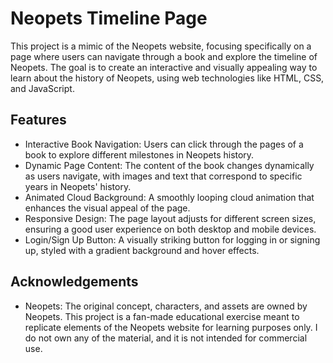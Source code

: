 
# Neopets Timeline Page

This project is a mimic of the Neopets website, focusing specifically on a page where users can navigate through a book and explore the timeline of Neopets. The goal is to create an interactive and visually appealing way to learn about the history of Neopets, using web technologies like HTML, CSS, and JavaScript.
## Features

- Interactive Book Navigation: Users can click through the pages of a book to explore different milestones in Neopets history.
- Dynamic Page Content: The content of the book changes dynamically as users navigate, with images and text that correspond to specific years in Neopets' history.
- Animated Cloud Background: A smoothly looping cloud animation that enhances the visual appeal of the page.
- Responsive Design: The page layout adjusts for different screen sizes, ensuring a good user experience on both desktop and mobile devices.
- Login/Sign Up Button: A visually striking button for logging in or signing up, styled with a gradient background and hover effects.


## Acknowledgements

 - Neopets: The original concept, characters, and assets are owned by Neopets. This project is a fan-made educational exercise meant to replicate elements of the Neopets website for learning purposes only. I do not own any of the material, and it is not intended for commercial use.

